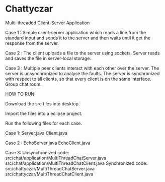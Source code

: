Chattyczar
==========

Multi-threaded Client-Server Application

Case 1 : 
Simple client-server application which reads a line from the standard input and sends it to the server and then waits until it get the response from the server.

Case 2 :
The client uploads a file to the server using sockets. Server reads and saves the file in server-local storage.

Case 3 : 
Multiple peer clients interact with each other over the server.
The server is unsynchronized to analyse the faults.
The server is synchronized with respect to all clients, so that every client is on the same interface.
Group chat room.

HOW TO RUN:

Download the src files into desktop.

Import the files into a eclipse project.

Run the following files for each case.

Case 1: 
  Server.java
  Client.java
  
Case 2 : 
  EchoServer.java
  EchoClient.java
  
Case 3:
  Unsynchronized code:
    src/chat/application/MultiThreadChatServer.java
    src/chat/application/MultiThreadChatClient.java
  Synchronized code:
    src/chattyczar/MultiThreadChatServer.java
    src/chattyczar/MultiThreadChatClient.java



